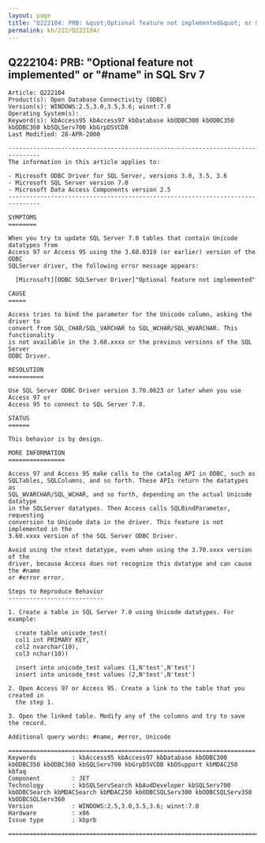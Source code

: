 ```yaml
---
layout: page
title: "Q222104: PRB: &quot;Optional feature not implemented&quot; or &quot;#name&quot; in SQL Srv 7"
permalink: kb/222/Q222104/
---
```


## Q222104: PRB: &quot;Optional feature not implemented&quot; or &quot;#name&quot; in SQL Srv 7

	Article: Q222104
	Product(s): Open Database Connectivity (ODBC)
	Version(s): WINDOWS:2.5,3.0,3.5,3.6; winnt:7.0
	Operating System(s): 
	Keyword(s): kbAccess95 kbAccess97 kbDatabase kbODBC300 kbODBC350 kbODBC360 kbSQLServ700 kbGrpDSVCDB
	Last Modified: 28-APR-2000
	
	-------------------------------------------------------------------------------
	The information in this article applies to:
	
	- Microsoft ODBC Driver for SQL Server, versions 3.0, 3.5, 3.6 
	- Microsoft SQL Server version 7.0 
	- Microsoft Data Access Components version 2.5 
	-------------------------------------------------------------------------------
	
	SYMPTOMS
	========
	
	When you try to update SQL Server 7.0 tables that contain Unicode datatypes from
	Access 97 or Access 95 using the 3.60.0319 (or earlier) version of the ODBC
	SQLServer driver, the following error message appears:
	
	  [Microsoft][ODBC SQLServer Driver]"Optional feature not implemented"
	
	CAUSE
	=====
	
	Access tries to bind the parameter for the Unicode column, asking the driver to
	convert from SQL_CHAR/SQL_VARCHAR to SQL_WCHAR/SQL_WVARCHAR. This functionality
	is not available in the 3.60.xxxx or the previous versions of the SQL Server
	ODBC Driver.
	
	RESOLUTION
	==========
	
	Use SQL Server ODBC Driver version 3.70.0623 or later when you use Access 97 or
	Access 95 to connect to SQL Server 7.0.
	
	STATUS
	======
	
	This behavior is by design.
	
	MORE INFORMATION
	================
	
	Access 97 and Access 95 make calls to the catalog API in ODBC, such as
	SQLTables, SQLColumns, and so forth. These APIs return the datatypes as
	SQL_WVARCHAR/SQL_WCHAR, and so forth, depending on the actual Unicode datatype
	in the SQLServer datatypes. Then Access calls SQLBindParameter, requesting
	conversion to Unicode data in the driver. This feature is not implemented in the
	3.60.xxxx version of the SQL Server ODBC Driver.
	
	Avoid using the ntext datatype, even when using the 3.70.xxxx version of the
	driver, because Access does not recognize this datatype and can cause the #name
	or #error error.
	
	Steps to Reproduce Behavior
	---------------------------
	
	1. Create a table in SQL Server 7.0 using Unicode datatypes. For example:
	
	  create table unicode_test(
	  col1 int PRIMARY KEY,
	  col2 nvarchar(10),
	  col3 nchar(10))
	
	  insert into unicode_test values (1,N'test',N'test')
	  insert into unicode_test values (2,N'test',N'test')
	
	2. Open Access 97 or Access 95. Create a link to the table that you created in
	  the step 1.
	
	3. Open the linked table. Modify any of the columns and try to save the record.
	
	Additional query words: #name, #error, Unicode
	
	======================================================================
	Keywords          : kbAccess95 kbAccess97 kbDatabase kbODBC300 kbODBC350 kbODBC360 kbSQLServ700 kbGrpDSVCDB kbDSupport kbMDAC250 kbfaq
	Component         : JET
	Technology        : kbSQLServSearch kbAudDeveloper kbSQLServ700 kbODBCSearch kbMDACSearch kbMDAC250 kbODBCSQLServ300 kbODBCSQLServ350 kbODBCSQLServ360
	Version           : WINDOWS:2.5,3.0,3.5,3.6; winnt:7.0
	Hardware          : x86
	Issue type        : kbprb
	
	=============================================================================
	
